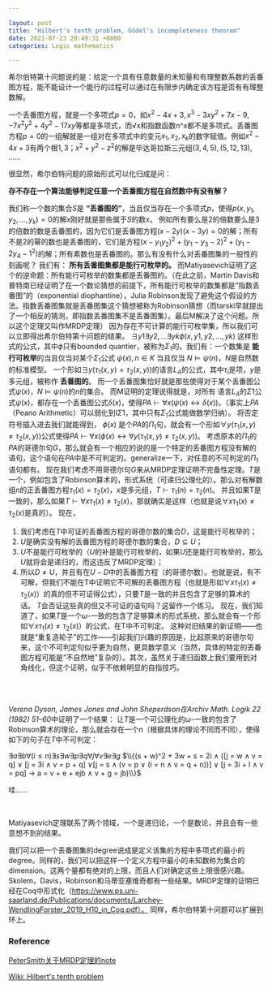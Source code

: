 ```yaml
---

layout: post
title: "Hilbert's tenth problem, Gödel's incompleteness theorem"
date: 2021-07-23 20:49:31 +0800
categories: Logic mathematics

---
```


<head>
    <script src="https://cdn.mathjax.org/mathjax/latest/MathJax.js?config=TeX-AMS-MML_HTMLorMML" type="text/javascript"></script>
    <script type="text/x-mathjax-config">
        MathJax.Hub.Config({
            tex2jax: {
            skipTags: ['script', 'noscript', 'style', 'textarea', 'pre'],
            inlineMath: [['$','$']]
            }
        });
    </script>
</head>

希尔伯特第十问题说的是：给定一个具有任意数量的未知量和有理整数系数的丢番图方程，能不能设计一个能行的过程可以通过在有限步内确定该方程是否有有理整数解。

一个丢番图方程，就是一个多项式$p=0$，如$x^2 − 4x + 3, x^3 − 3xy^2 + 7x − 9, −7x^2y^2 + 4y^2 − 17xy$等都是多项式，而√x和指数函数n^x都不是多项式。丢番图方程$p=0$的一组解就是一组对在多项式中的变元$x_1, x_2, x_k$的数字赋值。例如$x^2-4x+3$有两个根$1, 3$；$x^2+y^2-z^2$的解是毕达哥拉斯三元组$(3, 4, 5), (5, 12, 13)$, ……

很显然，希尔伯特问题的原始形式可以化归成是问：

**存不存在一个算法能够判定任意一个丢番图方程在自然数中有没有解？**

我们称一个数的集合$S$是 **“丢番图的”**，当且仅当存在一个多项式$p$，使得$p(x, y_1, y_2, . . . , y_k) = 0$的解$x$刚好就是那些属于$S$的数$x$。
例如所有要么是$2$的倍数要么是$3$的倍数的数是丢番图的，因为它们是丢番图方程$(x − 2y)(x − 3y)=0$的解；所有不是$2$的幂的数也是丢番图的，它们是方程$(x − y_1y_2)^2 + (y_1 − y_3 − 2)^2 + (y_1 − 2y_4 − 1^2)$的解；所有素数也是丢番图的。那么有没有什么对丢番图集的一般性的刻画呢？
我们有：
**所有丢番图集都是能行可枚举的。**
而Matiyasevich证明了这个的逆命题：所有能行可枚举的数集都是丢番图的。（在此之前，Martin Davis和普特南已经证明了在一个数论猜想的前提下，所有能行可枚举的数集都是“指数丢番图”的（exponential diophantine），Julia Robinson发现了避免这个假设的方法。指数丢番图集就是丢番图集这个猜想被称为Robinson猜想（而tarski早就提出了一个相反的猜测，即指数丢番图集不是丢番图集）。最后M解决了这个问题。所以这个定理又叫作MRDP定理）
因为存在不可计算的能行可枚举集，所以我们可以立即得出希尔伯特第十问题的结果。
$∃y1∃y2, . . . ∃ykϕ(x, y1, y2, . . . , yk)$ 这样形式的公式，其中$ϕ$只有bounded quantier，被称为$Σ_1$的。我们有：一个数集是 **能行可枚举**的当且仅当对某个$Σ_1$公式 $ψ(x), n ∈ K$ 当且仅当 $N \models ψ(n)$，$N$是自然数的标准模型。
一个形如$∃y(τ_1(x, y) = τ_2(x, y))$的语言$L_A$的公式，其中$τ_i$是项，$y$是多元组，被称作 **丢番图的**。
而一个丢番图集恰好就是那些使得对于某个丢番图公式$ψ(x)，N \models ψ(n)$的$n$的集合。
而M证明的定理说得就是，对所有 语言$L_A$的$Σ1$公式$ψ(x)$，都存在一个丢番图公式$δ(x)$，使得$PA \vdash ∀x(ψ(x) ↔ δ(x))$。（事实上$PA$（Peano Arithmetic）可以弱化到$IΣ1$，其中只有$Σ_1$公式能做数学归纳）。
将否定符号插入进去我们就能得到， $ϕ(x)$ 是个$PA$的$Π_1$句，就会有一个形如$∀y(τ_1(x, y) ≠ τ_2(x, y))$公式使得$PA \vdash ∀x(ϕ(x) ↔ ∀y(τ_1(x, y) ≠ τ_2(x, y))$。
考虑原本的$Π_1$的$PA$的哥德尔句$G$，那么就会有一个相应的说的是一个特定的丢番图方程没有解的语句，这个语句在$PA$中是不可判定的。generalize一下，对任意的不可判定的$Π_1$语句都有。
现在我们考虑不用哥德尔句$G$来从MRDP定理证明不完备性定理。$T$是一个，例如包含了Robinson算术的，形式系统（可递归公理化的）。那么对有解数组$n$的正丢番图方程$τ_1(x) = τ_2(x)，x$是多元组，$T \vdash τ_1(n) = τ_2(n)$。
并且如果T是一致的，那么如果$T \vdash ∀x τ_1(x) ≠ τ_2(x)$，那就确实是这样（也就是说$∀x τ_1(x) ≠ τ_2(x)$是真的）。
现在，
1. 我们考虑在$T$中可证的丢番图方程的哥德尔数的集合$D$，这是能行可枚举的；
2. $U$是确实没有解的丢番图方程的哥德尔数的集合，$D ⊆ U$；
3. $U$不是能行可枚举的（$U$的补是能行可枚举的，如果$U$还是能行可枚举的，那么$U$就将会是递归的，而这违反了MRDP定理）；
4. 所以$D ≠ U$，并且有在$U - D$中的丢番图方程（的哥德尔数）。也就是说，有不可解，但我们不能在T中证明它不可解的丢番图方程（也就是形如$∀x τ_1(x) ≠ τ_2(x)$）的真的但不可证得公式），只要$T$是一致的并且包含了足够的算术的话。
$T$会否证这些真的但又不可证的语句吗？这留作一个练习。
现在，我们知道了，如果$T$是一个$ω$-一致的包含了足够算术的形式系统，那么就会有一个形如$∀x τ_1(x) ≠ τ_2(x)）$的公式，在T中不可判定。
这种对旧结果的新证明——也就是“重复造轮子”的工作——引起我们兴趣的原因是，比起原来的哥德尔句来，这个不可判定句似乎更为自然，更具数学意义（当然，具体的特定的丢番图方程可能是“不自然地”复杂的）。其次，虽然关于递归函数上我们要用到对角线化，但这个证明，似乎不依赖明显的自指技巧。

<br/><br/>

*Verena Dyson, James Jones and John Sheperdson在Archiv Math. Logik 22 (1982) 51–60*中证明了一个结果：
让$T$是一个可公理化的$ω$-一致的包含了Robinson算术的理论，那么就会存在一个$n$（根据具体的理论不同而不同），使得如下的句子在$T$中不可判定：

$∃a∃b∀(i ≤ n)∃s∃w∃p∃q∀j∀v∃e∃g$
$\\{(s + w)^2 + 3w + s = 2i ∧ ([j = w ∧ v = q] ∨ [j = 3i ∧ v = p + q]
∨[j = s ∧ (v = p ∨ (i = n ∧ v = q + n))] ∨ [j = 3i + l ∧ v = pq]
→ a = v + e + ejb ∧ v + g = jb)\\}$

哇……

<br/>

Matiyasevich定理联系了两个领域，一个是递归论，一个是数论，并且会有一些意想不到的结果。

我们可以把一个丢番图集的degree说成是定义该集的方程中多项式的最小的degree。同样的，我们可以把这样一个定义方程中最小的未知数称为集合的dimension。这两个量都有绝对的上限，而且人们对确定这些上限很感兴趣。Skolem，Davis，Robinson和马蒂亚塞维奇都有一些结果。MRDP定理的证明已经在Coq中形式化（https://www.ps.uni-saarland.de/Publications/documents/Larchey-WendlingForster_2019_H10_in_Coq.pdf）。
同样，希尔伯特第十问题可以扩展到环上。

### Reference

[PeterSmith关于MRDP定理的note](https://www.logicmatters.net/resources/pdfs/MRDP.pdf)

[Wiki: Hilbert's tenth problem](https://en.jinzhao.wiki/wiki/Hilbert%27s_tenth_problem)
